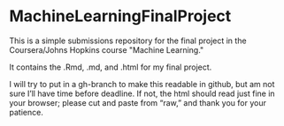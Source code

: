 # MachineLearningFinalProject
This is a simple submissions repository for the final project in the Coursera/Johns Hopkins course "Machine Learning."  
  
  It contains the .Rmd, .md, and .html for my final project.

I will try to put in a gh-branch to make this readable in github, but am not sure I’ll have time before deadline.  If not, the html should read just fine in your browser; please cut and paste from “raw,” and thank you for your patience.
